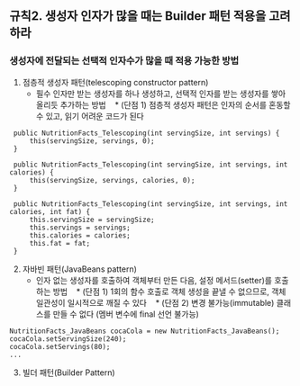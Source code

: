 ## 규칙2. 생성자 인자가 많을 때는 Builder 패턴 적용을 고려하라

### 생성자에 전달되는 선택적 인자수가 많을 때 적용 가능한 방법
 1. 점층적 생성자 패턴(telescoping constructor pattern)
    * 필수 인자만 받는 생성자를 하나 생성하고, 선택적 인자를 받는 생성자를 쌓아 올리듯 추가하는 방법
    * (단점 1) 점층적 생성자 패턴은 인자의 순서를 혼동할 수 있고, 읽기 어려운 코드가 된다
 ```
  public NutritionFacts_Telescoping(int servingSize, int servings) {
      this(servingSize, servings, 0);
  }

  public NutritionFacts_Telescoping(int servingSize, int servings, int calories) {
      this(servingSize, servings, calories, 0);
  }

  public NutritionFacts_Telescoping(int servingSize, int servings, int calories, int fat) {
      this.servingSize = servingSize;
      this.servings = servings;
      this.calories = calories;
      this.fat = fat;
  }
 ```
 2. 자바빈 패턴(JavaBeans pattern)
    * 인자 없는 생성자를 호출하여 객체부터 만든 다음, 설정 메서드(setter)를 호출하는 방법
    * (단점 1) 1회의 함수 호출로 객체 생성을 끝낼 수 없으므로, 객체 일관성이 일시적으로 깨질 수 있다
    * (단점 2) 변경 불가능(immutable) 클래스를 만들 수 없다 (멤버 변수에 final 선언 불가능)
 ```
 NutritionFacts_JavaBeans cocaCola = new NutritionFacts_JavaBeans();
 cocaCola.setServingSize(240);
 cocaCola.setServings(80);
 ...
 ```
 3. 빌더 패턴(Builder Pattern)
